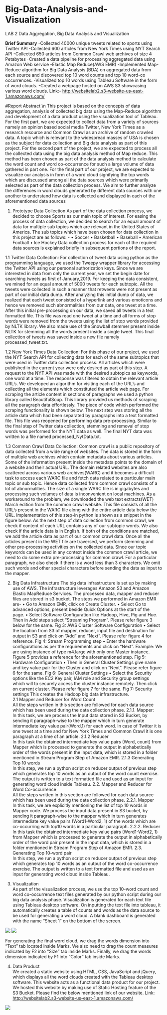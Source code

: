 # Big-Data-Analysis-and-Visualization

LAB 2
Data Aggregation, Big Data Analysis and Visualization

<strong>Brief Summary</strong>
-Collected 40000 unique tweets related to sports using Twitter API
-Collected 600 articles from New York Times using NYT Search API
-Collected 650 articles from Common Crawl web archives of size 4 Petabytes
-Created a data pipeline for processing aggregated data using Amazon Web service -Elastic Map Reduce(AWS EMR)
-Implemented Map-Reduce algorithm for Big Data Analysis (BDA) on aggregated data from each source and discovered top 10 word counts and top 10 word-co occurrences.
-Visualized top 10 words using Tableau Software in the form of word clouds.
-Created a webpage hosted on AWS S3 showcasing various word clouds. 
Link:- http://websitelab2.s3-website-us-east-1.amazonaws.com/

#Report
Abstract \n
This project is based on the concepts of data aggregation, analysis of collected big data using the Map-Reduce algorithm and development of a data product using the visualization tool of Tableau. For the first part, we are expected to collect data from a variety of sources namely an opinion based social media Twitter, New York Times as a research resource and Common Crawl as an archive of random crawled data. A topic which is relevant to the widespread masses of USA is chosen as the subject for data collection and Big data analysis as part of this project. For the second part of the project, we are expected to process all the collected data using the big data analysis method of Map reduce. This method has been chosen as part of the data analysis method to calculate the word count and word co-occurrence for such a large volume of data gathered in part one. For the final part of our project, we are expected to visualize our analysis in form of a word cloud signifying the top words which are discussed among all the data sources which were primarily selected as part of the data collection process. We aim to further analyze the differences in word clouds generated by different data sources with one another to understand how data is collected and displayed in each of the aforementioned data sources
1. Prototype Data Collection
As part of the data collection process, we decided to choose Sports as our main topic of interest. For easing the process of data collection, we decided to search for an equal amount of data for multiple sub topics which are relevant in the United States of America. The sub topics which have been chosen for data collection in this project are as follows: -
• Soccer
• Basketball
• Baseball
• American Football
• Ice Hockey
Data collection process for each of the required data sources is explained briefly in subsequent
portions of the report.

1.1 Twitter Data Collection:
For collection of tweet data using python as the programming language, we used the Tweepy wrapper library for accessing the Twitter API using our personal authorization keys. Since we are interested in data from only the current year, we set the begin date for searching tweets as first of January,2019. For keeping the data consistent, we mined for an equal amount of 5000 tweets for each subtopic. All the tweets were collected in such a manner that retweets were not present as part of our initial data dump.
After analyzing this initial dump of data, we realized that each tweet consisted of a hyperlink and various emoticons and hence we removed such abnormalities from our data, one tweet at a time. After this initial pre-processing on our data, we saved all tweets in a text formatted file. This file was read one tweet at a time and all forms of stop words were removed from the tweets using the
list of stop words provided by NLTK library. We also made use of the Snowball stemmer present inside NLTK for stemming all the words present inside a single tweet. This final collection of tweets was saved inside a new file namely processed_tweet.txt.

1.2 New York Times Data Collection:
For this phase of our project, we used the NYT Search API for collecting data for each of the same subtopics that were used in Twitter data collection process. All articles which were published in the current year were only desired as part of this step. A request to the NYT API was made with the desired subtopics as keywords, one word at a time. The response was filtered to obtain the relevant article URL’s. We developed an algorithm for visiting each of the URL’s and collecting all the elements which constituted the article web page. For scraping the article content in sections of paragraphs we used a python library called BeautifulSoup. This library provided us methods of scraping all the paragraph data effortlessly. The piece of code which performed the scraping functionality is shown below.
The next step was storing all the article data which had been separated by paragraphs into a text formatted file. This file was reopened for performing data pre-processing. Similar to the final step of Twitter data collection, stemming and removal of stop words was performed for the NYT data as well. The final NYT data was written to a file named processed_NytData.txt.

1.3 Common Crawl Data Collection:
Common crawl is a public repository of data collected from a wide range of websites. The data is stored in the form of multiple web archives which contain metadata about various articles. Some of the information present inside the metadata points to the domain of a website and their actual URL. The domain related websites are also scattered across various web archives(WARC) and it becomes a difficult task to access each WARC file and fetch data related to a particular main topic or sub topic. Hence data collected from common crawl consists of a lot of abnormalities. The size
of a single WARC file is in gigabytes and processing such volumes of data is inconvenient on local machines.
As a workaround to the problem, we downloaded the web text extracts(WET) March edition from the common crawl website. This file consists of all the URL’s present in the WARC file along with the entire article data below the URL. Implementation of this step-in python is shown as a snippet in the figure below.
As the next step of data collection from common crawl, we check if content of each URL contains any of our subtopic words. We also check if the article data is in English. If both of the conditions are matched, we add the article data as part of our common crawl data. Once all the articles present in the WET file are traversed, we perform stemming and other pre-processing activities on the collected data. Since our topic keywords can be used in any context inside the common crawl article, we need to do some extra pre-processing for common crawl. For a particular paragraph, we also check if there is a word less than 3 characters. We omit such words and other special characters before sending the data as input to the mapper.

2. Big Data Infrastructure
The big data infrastructure is set up by making use of AWS. The infrastructure leverages Amazon S3 and Amazon Elastic MapReduce Services. The processed data, mapper and reducer files are stored in s3 bucket. The steps we performed in Amazon EMR are-
• Go to Amazon EMR, click on Create Cluster.
• Select Go to advanced options, present beside Quick Options at the start of the page.
• Select Software Configuration like Hadoop, Hive, Pig and Hue. Then in Add steps select “Streaming Program”. Please refer figure 3 below for the same.
Fig 3: AWS Cluster Software Configuration
• Select the location from S3 of mapper, reducer, input file and destination for output in S3 and click on “Add” and “Next”. Please refer figure 4 for reference.
Fig 4: Stream Programming step
• Enter the hardware configurations as per the requirements and click on “Next”. Example: We are using instance of type m4.large with only one Master instance. Figure 5 provides a reference for the aforementioned step.
Fig 5: Hardware Configuration
• Then in General Cluster Settings give name and key value pair for the Cluster and click on “Next”. Please refer figure 6 for the same.
Fig 6: General Cluster Settings
• Select the Security options like the EC2 Key pair, IAM role and Security group settings which will to securely access the cluster instance remotely. Then click on current cluster. Please refer figure 7 for the same.
Fig 7: Security settings
This creates the Hadoop big data infrastructure.<br>
2.1 Mapper and Reducer for Word Count <br>
All the steps written in this section are followed for each data source which has been used during the data collection phase.
2.1.1. Mapper:<br>
In this task, we are process the Input data stored in S3 Bucket, by sending it paragraph-wise to the mapper which in turn generate intermediate key value pair(Word,1) for each word. In case of Twitter it is one tweet at a time and for New York Times and Common Crawl it is one paragraph at a time of an article.
2.1.2 Reducer<br>
In this task the obtained intermediate key value pairs (Word, count) from Mapper which is processed to generate the output in alphabetically order of the words present in the input data, which is stored in a folder mentioned in Stream Program Step of Amazon EMR.
2.1.3 Generating Top 10 words<br>
In this step, we run a python script on reducer output of previous step which generates top 10 words as an output of the word count exercise. The output is written to a text formatted file and used as an input for generating word cloud inside Tableau.
2.2. Mapper and Reducer for Word Co-occurrence<br>
All the steps written in this section are followed for each data source which has been used during the data collection phase.
2.2.1. Mapper<br>
In this task, we are explicitly mentioning the list of top 10 words in Mapper code. We process the input data present in S3 bucket, by sending it paragraph-wise to the mapper which in turn generates intermediate key value pairs (Word1-Word2, 1) of the words which are co-occurring with top10 words in a particular paragraph.
2.2.2. Reducer<br>
In this task the obtained intermediate key value pairs (Word1-Word2, 1) from Mapper which is processed to generate the output in alphabetically order of the word pair present in the input data, which is stored in a folder mentioned in Stream Program Step of Amazon EMR.
2.3. Generating Top 10-word pair<br>
In this step, we run a python script on reducer output of previous step which generates top 10 words as an output of the word co-occurrence exercise. The output is written to a text formatted file and used as an input for generating word cloud inside Tableau.

3. Visualization<br>
As part of the visualization process, we use the top 10-word count and word co-occurrence text files generated by our python script during our big data analysis phase. Visualization is generated for each text file using Tableau desktop software. On inputting the text file into tableau, it automatically creates a table of counts and words as the data source to be used for generating a word cloud. A blank dashboard is generated with the name “Sheet 1” on the bottom of the screen.
<img src="Webpage/images/WordCount_Twitter.png">
<img src="Webpage/images/WordCo-occurrence_Twitter.png">

For generating the final word cloud, we drag the words dimension into “Text” tab located inside Marks. We also need to drag the count measures indicated by F2 into “Size” tab inside Marks. Finally, we drag the words dimension indicated by F1 into “Color” tab inside Marks.

4. Data Product<br>
We created a static website using HTML, CSS, JavaScript and jQuery, which displays all the word clouds created with the Tableau desktop software. This website acts as a functional data product for our project.
We hosted this website by making use of Static Hosting feature of the S3 Bucket. Please find the below mentioned link of our website.
Link: http://websitelab2.s3-website-us-east-1.amazonaws.com/
<img src="Webpage/images/ss.png">
